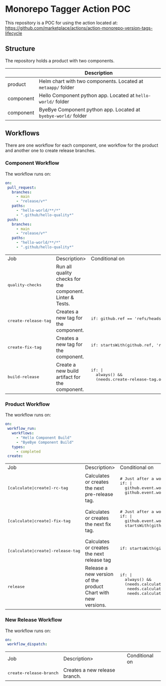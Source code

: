 # Monorepo Tagger Action POC

This repository is a POC for using the action located at: https://github.com/marketplace/actions/action-monorepo-version-tags-lifecycle

## Structure

The repository holds a product with two components.

| | Description |
| --- | --- |
| product | Helm chart with two components. Located at `metaapp/` folder |
| component | Hello Component python app. Located at `hello-world/` folder |
| component | ByeBye Component python app. Located at `byebye-world/` folder |

## Workflows

There are one workflow for each component, one workflow for the product and another one to create release branches.

### Component Workflow

The workflow runs on:
 ```yaml
on:
  pull_request:
    branches:
      - main
      - "release/v*"
    paths:
      - "hello-world/**/*"
      - ".github/hello-quality*"
  push:
    branches:
      - main
      - "release/v*"
    paths:
      - "hello-world/**/*"
      - ".github/hello-quality*"
 ```

<table>
    <tr><td>Job</td><td>Description></td><td>Conditional on</td></tr>
    <tr>
        <td><pre>quality-checks</pre></td>
        <td>Run all quality checks for the component. Linter & Tests.</td>
        <td></td>
    </tr>
    <tr>
        <td><pre>create-release-tag</pre></td>
        <td>Creates a new tag for the component.</td>
        <td>
            <pre>
if: github.ref == 'refs/heads/main' # only in main branch
            </pre>
        </td>
    </tr>
    <tr>
        <td><pre>create-fix-tag</pre></td>
        <td>Creates a new tag for the component.</td>
        <td>
            <pre>
if: startsWith(github.ref, 'refs/heads/release') # only in release branches
            </pre>
        </td>
    </tr>
    <tr>
        <td><pre>build-release</pre></td>
        <td>Create a new build artifact for the component.</td>
        <td>
            <pre>
if: |
  always() &&
  (needs.create-release-tag.outputs.tag || needs.create-fix-tag.outputs.tag)
            </pre>
        </td>
    </tr>
</table>


### Product Workflow

The workflow runs on:
 ```yaml
on:
  workflow_run:
    workflows:
      - "Hello Component Build"
      - "ByeBye Component Build"
    types:
      - completed
  create:
 ```

<table>
    <tr><td>Job</td><td>Description></td><td>Conditional on</td></tr>
    <tr>
        <td><pre>[calculate|create]-rc-tag</pre></td>
        <td>Calculates or creates the next pre-release tag.</td>
        <td>
        <pre>
# Just after a workflow completes successfully and the workflows was triggered in main branch
if: |
  github.event.workflow_run.conclusion == 'success' &&
  github.event.workflow_run.head_branch == 'main'
        </pre>
        </td>
    </tr>
    <tr>
        <td><pre>[calculate|create]-fix-tag</pre></td>
        <td>Calculates or creates the next fix tag.</td>
        <td>
        <pre>
# Just after a workflow completes successfully and the workflows was triggered in a release branch
if: |
  github.event.workflow_run.conclusion == 'success' &&
  startsWith(github.event.workflow_run.head_branch, 'release')
        </pre>
        </td>
    </tr>
    <tr>
        <td><pre>[calculate|create]-release-tag</pre></td>
        <td>Calculates or creates the next release tag</td>
        <td>
        <pre>
if: startsWith(github.ref, 'refs/heads/release') # only in release branches
        </pre>
        </td>
    </tr>
    <tr>
        <td><pre>release</pre></td>
        <td>Release a new version of the product Chart with new versions.</td>
        <td>
        <pre>
if: |
  always() &&
  (needs.calculate-rc-tag.outputs.tag || 
   needs.calculate-fix-tag.outputs.tag || 
   needs.calculate-release-tag.outputs.tag)
        </pre>
        </td>
    </tr>

</table>


### New Release Workflow

The workflow runs on:
 ```yaml
on:
  workflow_dispatch:
 ```

<table>
    <tr><td>Job</td><td>Description></td><td>Conditional on</td></tr>
    <tr>
        <td><pre>create-release-branch</pre></td>
        <td>Creates a new release branch.</td>
        <td></td>
    </tr>
</table>
